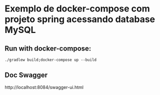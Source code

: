 # Exemplo de docker-compose com projeto spring acessando database MySQL

## Run with docker-compose:
```
./gradlew build;docker-compose up --build 
```
## Doc Swagger
http://localhost:8084/swagger-ui.html
